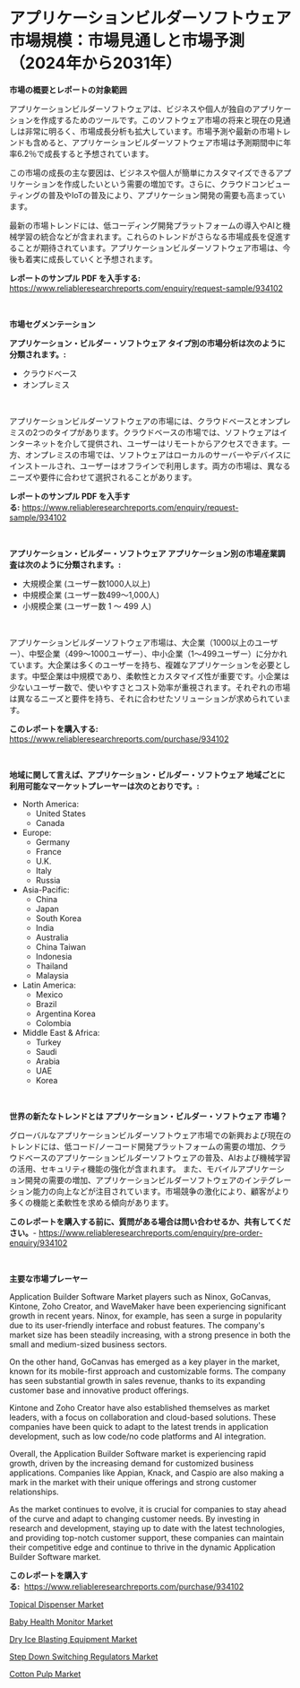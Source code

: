 <p><h1>アプリケーションビルダーソフトウェア市場規模：市場見通しと市場予測（2024年から2031年）</h1></p><p><strong>市場の概要とレポートの対象範囲</strong></p>
<p><p>アプリケーションビルダーソフトウェアは、ビジネスや個人が独自のアプリケーションを作成するためのツールです。このソフトウェア市場の将来と現在の見通しは非常に明るく、市場成長分析も拡大しています。市場予測や最新の市場トレンドも含めると、アプリケーションビルダーソフトウェア市場は予測期間中に年率6.2％で成長すると予想されています。</p><p>この市場の成長の主な要因は、ビジネスや個人が簡単にカスタマイズできるアプリケーションを作成したいという需要の増加です。さらに、クラウドコンピューティングの普及やIoTの普及により、アプリケーション開発の需要も高まっています。</p><p>最新の市場トレンドには、低コーディング開発プラットフォームの導入やAIと機械学習の統合などが含まれます。これらのトレンドがさらなる市場成長を促進することが期待されています。アプリケーションビルダーソフトウェア市場は、今後も着実に成長していくと予想されます。</p></p>
<p><strong>レポートのサンプル PDF を入手する:</strong> <a href="https://www.reliableresearchreports.com/enquiry/request-sample/934102">https://www.reliableresearchreports.com/enquiry/request-sample/934102</a></p>
<p>&nbsp;</p>
<p><strong>市場セグメンテーション</strong></p>
<p><strong>アプリケーション・ビルダー・ソフトウェア タイプ別の市場分析は次のように分類されます。:</strong></p>
<p><ul><li>クラウドベース</li><li>オンプレミス</li></ul></p>
<p>&nbsp;</p>
<p><p>アプリケーションビルダーソフトウェアの市場には、クラウドベースとオンプレミスの2つのタイプがあります。クラウドベースの市場では、ソフトウェアはインターネットを介して提供され、ユーザーはリモートからアクセスできます。一方、オンプレミスの市場では、ソフトウェアはローカルのサーバーやデバイスにインストールされ、ユーザーはオフラインで利用します。両方の市場は、異なるニーズや要件に合わせて選択されることがあります。</p></p>
<p><strong>レポートのサンプル PDF を入手する:</strong>&nbsp;<a href="https://www.reliableresearchreports.com/enquiry/request-sample/934102">https://www.reliableresearchreports.com/enquiry/request-sample/934102</a></p>
<p>&nbsp;</p>
<p><strong> アプリケーション・ビルダー・ソフトウェア アプリケーション別の市場産業調査は次のように分類されます。:</strong></p>
<p><ul><li>大規模企業 (ユーザー数1000人以上)</li><li>中規模企業 (ユーザー数499～1,000人)</li><li>小規模企業 (ユーザー数 1 ～ 499 人)</li></ul></p>
<p>&nbsp;</p>
<p><p>アプリケーションビルダーソフトウェア市場は、大企業（1000以上のユーザー）、中堅企業（499〜1000ユーザー）、中小企業（1〜499ユーザー）に分かれています。大企業は多くのユーザーを持ち、複雑なアプリケーションを必要とします。中堅企業は中規模であり、柔軟性とカスタマイズ性が重要です。小企業は少ないユーザー数で、使いやすさとコスト効率が重視されます。それぞれの市場は異なるニーズと要件を持ち、それに合わせたソリューションが求められています。</p></p>
<p><strong>このレポートを購入する:</strong>&nbsp; <a href="https://www.reliableresearchreports.com/purchase/934102">https://www.reliableresearchreports.com/purchase/934102</a></p>
<p>&nbsp;</p>
<p><strong>地域に関して言えば、アプリケーション・ビルダー・ソフトウェア 地域ごとに利用可能なマーケットプレーヤーは次のとおりです。:</strong></p>
<p><ul>
    <li>
        North America:
        <ul>
            <li>United States</li>
            <li>Canada</li>
        </ul>
    </li>
    <li>
        Europe:
        <ul>
            <li>Germany</li>
            <li>France</li>
            <li>U.K.</li>
            <li>Italy</li>
            <li>Russia</li>
        </ul>
    </li>
    <li>
        Asia-Pacific:
        <ul>
            <li>China</li>
            <li>Japan</li>
            <li>South Korea</li>
            <li>India</li>
            <li>Australia</li>
            <li>China Taiwan</li>
            <li>Indonesia</li>
            <li>Thailand</li>
            <li>Malaysia</li>
        </ul>
    </li>
    <li>
        Latin America:
        <ul>
            <li>Mexico</li>
            <li>Brazil</li>
            <li>Argentina Korea</li>
            <li>Colombia</li>
        </ul>
    </li>
    <li>
        Middle East & Africa:
        <ul>
            <li>Turkey</li>
            <li>Saudi</li>
            <li>Arabia</li>
            <li>UAE</li>
            <li>Korea</li>
        </ul>
    </li>
    </ul></p>
<p>&nbsp;</p>
<p><strong>世界の新たなトレンドとは アプリケーション・ビルダー・ソフトウェア 市場？</strong></p>
<p><p>グローバルなアプリケーションビルダーソフトウェア市場での新興および現在のトレンドには、低コード/ノーコード開発プラットフォームの需要の増加、クラウドベースのアプリケーションビルダーソフトウェアの普及、AIおよび機械学習の活用、セキュリティ機能の強化が含まれます。 また、モバイルアプリケーション開発の需要の増加、アプリケーションビルダーソフトウェアのインテグレーション能力の向上などが注目されています。市場競争の激化により、顧客がより多くの機能と柔軟性を求める傾向があります。</p></p>
<p><strong>このレポートを購入する前に、質問がある場合は問い合わせるか、共有してください。</strong>- <a href="https://www.reliableresearchreports.com/enquiry/pre-order-enquiry/934102">https://www.reliableresearchreports.com/enquiry/pre-order-enquiry/934102</a></p>
<p>&nbsp;</p>
<p><strong>主要な市場プレーヤー</strong></p>
<p><p>Application Builder Software Market players such as Ninox, GoCanvas, Kintone, Zoho Creator, and WaveMaker have been experiencing significant growth in recent years. Ninox, for example, has seen a surge in popularity due to its user-friendly interface and robust features. The company's market size has been steadily increasing, with a strong presence in both the small and medium-sized business sectors.</p><p>On the other hand, GoCanvas has emerged as a key player in the market, known for its mobile-first approach and customizable forms. The company has seen substantial growth in sales revenue, thanks to its expanding customer base and innovative product offerings.</p><p>Kintone and Zoho Creator have also established themselves as market leaders, with a focus on collaboration and cloud-based solutions. These companies have been quick to adapt to the latest trends in application development, such as low code/no code platforms and AI integration.</p><p>Overall, the Application Builder Software market is experiencing rapid growth, driven by the increasing demand for customized business applications. Companies like Appian, Knack, and Caspio are also making a mark in the market with their unique offerings and strong customer relationships.</p><p>As the market continues to evolve, it is crucial for companies to stay ahead of the curve and adapt to changing customer needs. By investing in research and development, staying up to date with the latest technologies, and providing top-notch customer support, these companies can maintain their competitive edge and continue to thrive in the dynamic Application Builder Software market.</p></p>
<p><strong>このレポートを購入する:</strong>&nbsp;&nbsp;<a href="https://www.reliableresearchreports.com/purchase/934102">https://www.reliableresearchreports.com/purchase/934102</a></p>
<p><p><a href="https://woozy-pyroraptor-a1f.notion.site/Topical-Dispenser-Market-Size-Growing-and-Forecasted-for-period-from-2024-2031-and-provides-comple-546c4b107ca849daac710b76d3a983d7">Topical Dispenser Market</a></p><p><a href="https://bubble-tree-ea4.notion.site/Insights-into-Baby-Health-Monitor-Market-Size-Analysing-Market-Share-Trends-and-Growth-from-2024--f55fe023c462437a9b0a70a0bb207373">Baby Health Monitor Market</a></p><p><a href="https://github.com/wusalecollins540tpqoz/Market-Research-Report-List-1/blob/main/dry-ice-blasting-equipment-market.md">Dry Ice Blasting Equipment Market</a></p><p><a href="https://view.publitas.com/reportprime-1/step-down-switching-regulators-market-a-comprehensive-report-of-its-market-share-growth-trends-2024-2031/">Step Down Switching Regulators Market</a></p><p><a href="https://view.publitas.com/reportprime-1/cotton-pulp-market-research-report-provides-thorough-industry-overview-which-offers-an-in-depth-analysis-of-product-trends-and-new-market-divisions/">Cotton Pulp Market</a></p></p>